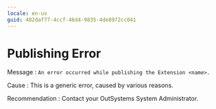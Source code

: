 ```yaml
---
locale: en-us
guid: 482daf77-4ccf-46d4-9835-4de8972cc041
---
```


# Publishing Error

Message
:   `An error occurred while publishing the Extension <name>.`

Cause
:   This is a generic error, caused by various reasons.

Recommendation 
:   Contact your OutSystems System Administrator.
